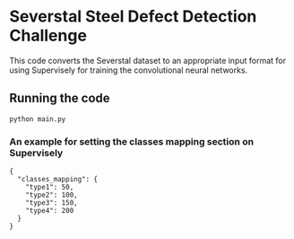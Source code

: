 # Severstal Steel Defect Detection Challenge

This code converts the Severstal dataset to an appropriate input format for using Supervisely for training the convolutional neural networks.

## Running the code
`python main.py`

### An example for setting the classes mapping section on Supervisely
```
{
  "classes_mapping": {
    "type1": 50,
    "type2": 100,
    "type3": 150,
    "type4": 200
  }
}
```